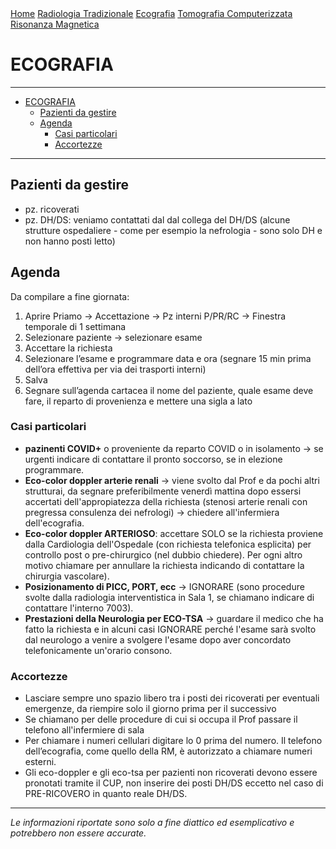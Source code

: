<div class="topnav">
  <a href="index.html">Home</a>
  <a href="radiologia_tradizionale.html">Radiologia Tradizionale</a>
  <a href="ecografia.html">Ecografia</a>
  <a href="tomografia_computerizzata.html">Tomografia Computerizzata</a>
  <a href="risonanza_magnetica.html">Risonanza Magnetica</a>
</div>

# ECOGRAFIA

---
- [ECOGRAFIA](#ecografia)
  - [Pazienti da gestire](#pazienti-da-gestire)
  - [Agenda](#agenda)
    - [Casi particolari](#casi-particolari)
    - [Accortezze](#accortezze)

---

## Pazienti da gestire
- pz. ricoverati
- pz. DH/DS: veniamo contattati dal dal collega del DH/DS (alcune strutture ospedaliere - come per esempio la nefrologia - sono solo DH e non hanno posti letto)


## Agenda
Da compilare a fine giornata:
1. Aprire Priamo → Accettazione → Pz interni P/PR/RC → Finestra temporale di 1 settimana
2. Selezionare paziente → selezionare esame
3. Accettare la richiesta
4. Selezionare l’esame e programmare data e ora (segnare 15 min prima dell’ora effettiva per via dei trasporti interni)
5. Salva
6. Segnare sull’agenda cartacea il nome del paziente, quale esame deve fare, il reparto di provenienza e mettere una sigla a lato

### Casi particolari
- **pazinenti COVID+** o proveniente da reparto COVID o in isolamento → se urgenti indicare di contattare il pronto soccorso, se in elezione programmare.
- **Eco-color doppler arterie renali** → viene svolto dal Prof e da pochi altri strutturai, da segnare preferibilmente venerdì mattina dopo essersi accertati dell'appropiatezza della richiesta (stenosi arterie renali con pregressa consulenza dei nefrologi) → chiedere all'infermiera dell'ecografia.
- **Eco-color doppler ARTERIOSO**: accettare SOLO se la richiesta proviene dalla Cardiologia dell'Ospedale (con richiesta telefonica esplicita) per controllo post o pre-chirurgico (nel dubbio chiedere). Per ogni altro motivo chiamare per annullare la richiesta indicando di contattare la chirurgia vascolare).
- **Posizionamento di PICC, PORT, ecc** → IGNORARE (sono procedure svolte dalla radiologia interventistica in Sala 1, se chiamano indicare di contattare l'interno 7003).
- **Prestazioni della Neurologia per ECO-TSA** → guardare il medico che ha fatto la richiesta e in alcuni casi IGNORARE perché l'esame sarà svolto dal neurologo a venire a svolgere l'esame dopo aver concordato telefonicamente un'orario consono. 

### Accortezze
- Lasciare sempre uno spazio libero tra i posti dei ricoverati per eventuali emergenze, da riempire solo il giorno prima per il successivo
- Se chiamano per delle procedure di cui si occupa il Prof passare il telefono all'infermiere di sala
- Per chiamare i numeri cellulari digitare lo 0 prima del numero. Il telefono dell’ecografia, come quello della RM, è autorizzato a chiamare numeri esterni.
- Gli eco-doppler e gli eco-tsa per pazienti non ricoverati devono essere pronotati tramite il CUP, non inserire dei posti DH/DS eccetto nel caso di PRE-RICOVERO in quanto reale DH/DS. 



---

*Le informazioni riportate sono solo a fine diattico ed esemplicativo e potrebbero non essere accurate.*